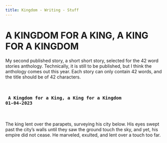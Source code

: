 ```yaml
---
title: Kingdom - Writing - Stuff
---
```


# A KINGDOM FOR A KING, A KING FOR A KINGDOM

<section id="A KINGDOM FOR A KING, A KING FOR A KINGDOM">

My second published story, a short short story, selected for the 42 word stories anthology. Technically, it is still to be published, but I think the anthology comes out this year. Each story can only contain 42 words, and the title should be of 42 characters.

<pre> <h4> A Kingdom for a King, a King for a Kingdom
01-04-2023 </h4> </pre>

The king lent over the parapets, surveying his city below. His eyes swept past the city’s walls until they saw the ground touch the sky, and yet, his empire did not cease. He marveled, exulted, and lent over a touch too far.

</section>
